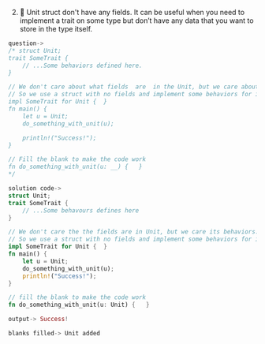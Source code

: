 2. 🌟 Unit struct don't have any fields. It can be useful when you need to implement a trait on some type but don’t have any data that you want to store in the type itself.

```rust
question->
/* struct Unit;
trait SomeTrait {
    // ...Some behaviors defined here.
}

// We don't care about what fields  are  in the Unit, but we care about its behaviors.
// So we use a struct with no fields and implement some behaviors for it
impl SomeTrait for Unit {  }
fn main() {
    let u = Unit;
    do_something_with_unit(u);

    println!("Success!");
} 

// Fill the blank to make the code work
fn do_something_with_unit(u: __) {   }
*/

solution code->
struct Unit;
trait SomeTrait {
    // ...Some behavours defines here
}

// We don't care the the fields are in Unit, but we care its behaviors.
// So we use a struct with no fields and implement some behaviors for it
impl SomeTrait for Unit {  }
fn main() {
    let u = Unit;
    do_something_with_unit(u);
    println!("Success!");
} 

// fill the blank to make the code work
fn do_something_with_unit(u: Unit) {   }

output-> Success!

blanks filled-> Unit added

```
